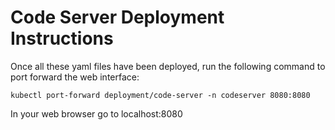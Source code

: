 # Code Server Deployment Instructions

Once all these yaml files have been deployed, run the following command to port forward the web interface:
```
kubectl port-forward deployment/code-server -n codeserver 8080:8080
```
In your web browser go to localhost:8080